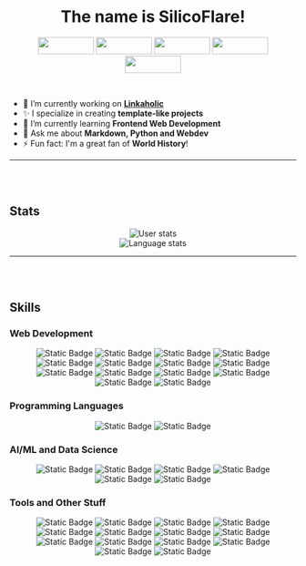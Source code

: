 <h1 align="center">The name is SilicoFlare!</h1>
<p align="center">
  <img src="https://pesu-badges.vercel.app/api/pesu" width="98px" height="30px" /> 
  <img src="https://pesu-badges.vercel.app/api/hackerspace" width="98px" height="30px" />
  <img src="https://pesu-badges.vercel.app/api/nexus" width="98px" height="30px" />
  <img src="https://pesu-badges.vercel.app/api/research-et-al" width="98px" height="30px" />
  <img src="https://pesu-badges.vercel.app/api/qqc-rr" width="98px" height="30px" />
</p><br>

- 🔭 I’m currently working on **[Linkaholic](https://github.com/HackerSpace-PESU/linkaholic)**
- ✨ I specialize in creating **template-like projects**
- 🌱 I’m currently learning **Frontend Web Development**
- 💬 Ask me about **Markdown, Python and Webdev**
- ⚡ Fun fact: I'm a great fan of **World History**!

---
<br><br>

## Stats
<p align="center">
<img alt="User stats" src="https://github-readme-stats.vercel.app/api?username=silicoflare&show_icons=true&theme=transparent"><br>
<img alt="Language stats" src="https://github-readme-stats.vercel.app/api/top-langs/?username=silicoflare&theme=transparent">
</p>

---
<br><br>

## Skills

### Web Development
<p align="center">
  <img alt="Static Badge" src="https://img.shields.io/badge/HTML5-E34F26?logo=html5&logoColor=white"> 
  <img alt="Static Badge" src="https://img.shields.io/badge/CSS3-1572B6?logo=css3&logoColor=white"> 
  <img alt="Static Badge" src="https://img.shields.io/badge/Tailwind%20CSS-06B6D4?logo=tailwindcss&logoColor=white">
  <img alt="Static Badge" src="https://img.shields.io/badge/Sass-CC6699?logo=sass&logoColor=white">
  <img alt="Static Badge" src="https://img.shields.io/badge/JS-F7DF1E?logo=javascript&logoColor=black">
  <img alt="Static Badge" src="https://img.shields.io/badge/jQuery-0769AD?logo=jquery&logoColor=white">
  <img alt="Static Badge" src="https://img.shields.io/badge/Vue-4FC08D?logo=vue.js&logoColor=white">
  <img alt="Static Badge" src="https://img.shields.io/badge/Vite-646CFF?logo=vite&logoColor=white">
  <img alt="Static Badge" src="https://img.shields.io/badge/React-61DAFB?logo=react&logoColor=white">
  <img alt="Static Badge" src="https://img.shields.io/badge/Flask-black?logo=flask&logoColor=white">
  <img alt="Static Badge" src="https://img.shields.io/badge/FastAPI-009688?logo=fastapi&logoColor=white">
  <img alt="Static Badge" src="https://img.shields.io/badge/Node.js-339933?logo=node.js&logoColor=white">
  <img alt="Static Badge" src="https://img.shields.io/badge/Vercel-black?logo=vercel&logoColor=white">
  <img alt="Static Badge" src="https://img.shields.io/badge/JSON-black?logo=json&logoColor=white">
</p>


### Programming Languages
<p align="center">
  <img alt="Static Badge" src="https://img.shields.io/badge/Python-3776AB?logo=python&logoColor=white"> 
  <img alt="Static Badge" src="https://img.shields.io/badge/C-A8B9CC?logo=c&logoColor=white"> 
</p>


### AI/ML and Data Science
<p align="center">
  <img alt="Static Badge" src="https://img.shields.io/badge/Google%20Colab-F9AB00?logo=googlecolab&logoColor=white">
  <img alt="Static Badge" src="https://img.shields.io/badge/Jupyter-F37626?logo=jupyter&logoColor=white">
  <img alt="Static Badge" src="https://img.shields.io/badge/SKLearn-F7931E?logo=scikitlearn&logoColor=white">
  <img alt="Static Badge" src="https://img.shields.io/badge/NumPy-013243?logo=numpy&logoColor=white">
  <img alt="Static Badge" src="https://img.shields.io/badge/pandas-150458?logo=pandas&logoColor=white">
  <img alt="Static Badge" src="https://img.shields.io/badge/Excel-217346?logo=microsoftexcel&logoColor=white">
</p>

### Tools and Other Stuff
<p align="center">
  <img alt="Static Badge" src="https://img.shields.io/badge/VS%20Code-007ACC?logo=visualstudiocode&logoColor=white">
  <img alt="Static Badge" src="https://img.shields.io/badge/Markdown-black?logo=markdown&logoColor=white">
  <img alt="Static Badge" src="https://img.shields.io/badge/Git-F05032?logo=git&logoColor=white">
  <img alt="Static Badge" src="https://img.shields.io/badge/Obsidian-7C3AED?logo=obsidian&logoColor=white">
  <img alt="Static Badge" src="https://img.shields.io/badge/GitHub%20Actions-2088FF?logo=githubactions&logoColor=white&link=https%3A%2F%2Fwww.linkedin.com%2Fin%2Fsuraj-b-m">
  <img alt="Static Badge" src="https://img.shields.io/badge/Windows%20Batch-4D4D4D?logo=windowsterminal&logoColor=white">
  <img alt="Static Badge" src="https://img.shields.io/badge/Bash-4EAA25?logo=gnubash&logoColor=white">
  <img alt="Static Badge" src="https://img.shields.io/badge/MongoDB-47A248?logo=mongodb&logoColor=white">
  <img alt="Static Badge" src="https://img.shields.io/badge/Insomnia-4000BF?logo=insomnia&logoColor=white">
  <img alt="Static Badge" src="https://img.shields.io/badge/Postman-FF6C37?logo=postman&logoColor=white">
  <img alt="Static Badge" src="https://img.shields.io/badge/Word-2B579A?logo=microsoftword&logoColor=white">
  <img alt="Static Badge" src="https://img.shields.io/badge/PowerPoint-B7472A?logo=microsoftpowerpoint&logoColor=white">
  <img alt="Static Badge" src="https://img.shields.io/badge/Access-A4373A?logo=microsoftaccess&logoColor=white">
  <img alt="Static Badge" src="https://img.shields.io/badge/Notepad%2B%2B-90E59A?logo=notepadplusplus&logoColor=black">
  
</p>

<!--
---
<br><br>

## My Projects

### Linkaholic
Linkaholic is a link manager site with high customizability.
-->

